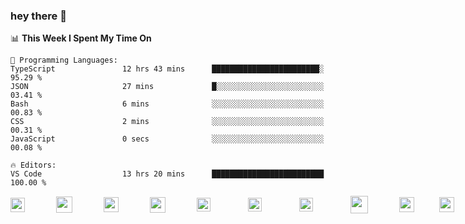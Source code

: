  ### hey there :wave:

<!-- [<img align="right" width="50%" src="https://github-readme-stats.vercel.app/api?username=findtoni&show_icons=true&theme=radical&count_private=true">]
<img src="https://media.giphy.com/media/hvRJCLFzcasrR4ia7z/giphy.gif" width="10px">
(#) -->

<!--START_SECTION:waka-->
📊 **This Week I Spent My Time On** 

```text
💬 Programming Languages: 
TypeScript               12 hrs 43 mins      ████████████████████████░   95.29 % 
JSON                     27 mins             █░░░░░░░░░░░░░░░░░░░░░░░░   03.41 % 
Bash                     6 mins              ░░░░░░░░░░░░░░░░░░░░░░░░░   00.83 % 
CSS                      2 mins              ░░░░░░░░░░░░░░░░░░░░░░░░░   00.31 % 
JavaScript               0 secs              ░░░░░░░░░░░░░░░░░░░░░░░░░   00.08 % 

🔥 Editors: 
VS Code                  13 hrs 20 mins      █████████████████████████   100.00 % 
```


<!--END_SECTION:waka-->

  <div align="left" style="display: flex; gap: 40px; align-items: center;">
    <img height="23" src="https://cdn.jsdelivr.net/gh/devicons/devicon/icons/typescript/typescript-original.svg" style="padding-right:10px;"/>
<!--     <img height="23" src="https://cdn.jsdelivr.net/gh/devicons/devicon/icons/react/react-original.svg" style="padding-right:10px;"/> -->
    <img height="26" src="https://cdn.jsdelivr.net/gh/devicons/devicon/icons/nextjs/nextjs-original.svg"style="padding-right:10px;"/>
<!--     <img height="23" src="https://cdn.jsdelivr.net/gh/devicons/devicon/icons/vuejs/vuejs-original.svg" style="padding-right:10px;"/> -->
    <img height="24" src="https://cdn.jsdelivr.net/gh/devicons/devicon@latest/icons/nuxt/nuxt-original.svg" style="padding-right:10px;"/>
    <img height="25" src="https://cdn.jsdelivr.net/gh/devicons/devicon@latest/icons/tailwindcss/tailwindcss-original.svg" style="padding-right:10px;"/>
<!--     <img height="25" src="https://cdn.jsdelivr.net/gh/devicons/devicon/icons/sass/sass-original.svg" style="padding-right:10px;"/> -->
    <img height="22" src="https://cdn.jsdelivr.net/gh/devicons/devicon@latest/icons/nestjs/nestjs-original.svg" style="padding-right:20px;" />
    <img height="22" src="https://cdn.jsdelivr.net/gh/devicons/devicon@latest/icons/prisma/prisma-original.svg" style="padding-right:20px;" />
    <img height="22" src="https://cdn.jsdelivr.net/gh/devicons/devicon@latest/icons/postman/postman-original.svg" style="padding-right:20px;" />
<!--     <img height="22" src="https://cdn.jsdelivr.net/gh/devicons/devicon/icons/laravel/laravel-original.svg" style="padding-right:10px;" /> -->
<!--     <img src="https://cdn.jsdelivr.net/gh/devicons/devicon@latest/icons/expo/expo-original.svg" height="25" width="25" style="padding-right:10px;" />  -->
   <!--  <img height="22" src="https://bit.ly/3A0Cee8" alt="django" style="padding-right:10px;"/>&nbsp;&nbsp;&nbsp;&nbsp; -->
    <img height="28" src="https://cdn.jsdelivr.net/gh/devicons/devicon@latest/icons/docker/docker-plain.svg" style="padding-right:10px;" />   
    <img height="24" src="https://cdn.jsdelivr.net/gh/devicons/devicon@latest/icons/terraform/terraform-original.svg" />
<!--     <img height="23" src="https://cdn.jsdelivr.net/gh/devicons/devicon@latest/icons/pulumi/pulumi-original.svg" style="padding-right:10px;" /> -->
    <img height="24" src="https://cdn.jsdelivr.net/gh/devicons/devicon@latest/icons/supabase/supabase-original.svg" />
    <img height="23" src="https://cdn.jsdelivr.net/gh/devicons/devicon@latest/icons/railway/railway-original.svg" style="padding-right:10px;" />
    <img height="25" src="https://cdn.jsdelivr.net/gh/devicons/devicon/icons/amazonwebservices/amazonwebservices-plain-wordmark.svg" style="padding-right:10px;"/>
    <img height="25" src="https://cdn.jsdelivr.net/gh/devicons/devicon/icons/googlecloud/googlecloud-original.svg" style="padding-right:10px;"/>
    <img height="20" src="https://cdn.jsdelivr.net/gh/devicons/devicon@latest/icons/azure/azure-original.svg" />
          
<!--     <img height="22" src="https://cdn.jsdelivr.net/gh/devicons/devicon/icons/firebase/firebase-original.svg" style="padding-right:10px;"/> -->
<!--     <img height="21" src="https://cdn.jsdelivr.net/gh/devicons/devicon/icons/digitalocean/digitalocean-original.svg" style="padding-right:10px;margin-top:-10px;"/> -->
<!--     <img height="23" src="https://cdn.jsdelivr.net/gh/devicons/devicon/icons/graphql/graphql-plain.svg" style="padding-right:10px;"/> -->
<!--     <img height="20" src="https://cdn.jsdelivr.net/gh/devicons/devicon/icons/jest/jest-plain.svg" style="padding-right:10px;"/> -->
<!--     <img height="20" src="https://bit.ly/3oPTX2M" style="padding-right:10px;"/> -->
<!--     <img height="21" src="https://cdn.jsdelivr.net/gh/devicons/devicon/icons/vscode/vscode-original.svg" style="padding-right:10px;" /> -->
  </div>
